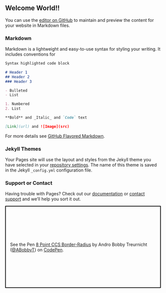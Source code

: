 ## Welcome World!!

You can use the [editor on GitHub](https://github.com/ABobbyT/CV/edit/master/README.md) to maintain and preview the content for your website in Markdown files.

### Markdown

Markdown is a lightweight and easy-to-use syntax for styling your writing. It includes conventions for

```markdown
Syntax highlighted code block

# Header 1
## Header 2
### Header 3

- Bulleted
- List

1. Numbered
2. List

**Bold** and _Italic_ and `Code` text

[Link](url) and ![Image](src)
```

For more details see [GitHub Flavored Markdown](https://guides.github.com/features/mastering-markdown/).

### Jekyll Themes

Your Pages site will use the layout and styles from the Jekyll theme you have selected in your [repository settings](https://github.com/ABobbyT/CV/settings). The name of this theme is saved in the Jekyll `_config.yml` configuration file.

### Support or Contact

Having trouble with Pages? Check out our [documentation](https://help.github.com/categories/github-pages-basics/) or [contact support](https://github.com/contact) and we’ll help you sort it out.

<p class="codepen" data-height="265" data-theme-id="dark" data-default-tab="css,result" data-user="ABobbyT" data-slug-hash="ePPLdq" style="height: 265px; box-sizing: border-box; display: flex; align-items: center; justify-content: center; border: 2px solid black; margin: 1em 0; padding: 1em;" data-pen-title="8 Point CCS Border-Radius">
  <span>See the Pen <a href="https://codepen.io/ABobbyT/pen/ePPLdq/">
  8 Point CCS Border-Radius</a> by Andro Bobby Treurnicht (<a href="https://codepen.io/ABobbyT">@ABobbyT</a>)
  on <a href="https://codepen.io">CodePen</a>.</span>
</p>
<script async src="https://static.codepen.io/assets/embed/ei.js"></script>
